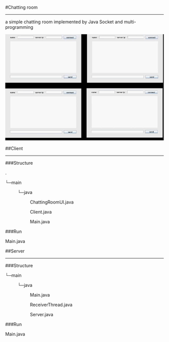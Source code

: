 #Chatting room
___

a simple chatting room implemented by Java Socket and multi-programming

![](./figure/result.gif)

##Client
___
###Structure


.

└─main

&nbsp;&nbsp;&nbsp;&nbsp;&nbsp;&nbsp;&nbsp;&nbsp;&nbsp;&nbsp;└─java

&nbsp;&nbsp;&nbsp;&nbsp;&nbsp;&nbsp;&nbsp;&nbsp;&nbsp;&nbsp;&nbsp;&nbsp;&nbsp;&nbsp;&nbsp;&nbsp;&nbsp;&nbsp;&nbsp;&nbsp;ChattingRoomUI.java

&nbsp;&nbsp;&nbsp;&nbsp;&nbsp;&nbsp;&nbsp;&nbsp;&nbsp;&nbsp;&nbsp;&nbsp;&nbsp;&nbsp;&nbsp;&nbsp;&nbsp;&nbsp;&nbsp;&nbsp;Client.java

&nbsp;&nbsp;&nbsp;&nbsp;&nbsp;&nbsp;&nbsp;&nbsp;&nbsp;&nbsp;&nbsp;&nbsp;&nbsp;&nbsp;&nbsp;&nbsp;&nbsp;&nbsp;&nbsp;&nbsp;Main.java

###Run

Main.java

##Server
___
###Structure


└─main
 
&nbsp;&nbsp;&nbsp;&nbsp;&nbsp;&nbsp;&nbsp;&nbsp;&nbsp;&nbsp;└─java
 
&nbsp;&nbsp;&nbsp;&nbsp;&nbsp;&nbsp;&nbsp;&nbsp;&nbsp;&nbsp;&nbsp;&nbsp;&nbsp;&nbsp;&nbsp;&nbsp;&nbsp;&nbsp;&nbsp;&nbsp;Main.java

&nbsp;&nbsp;&nbsp;&nbsp;&nbsp;&nbsp;&nbsp;&nbsp;&nbsp;&nbsp;&nbsp;&nbsp;&nbsp;&nbsp;&nbsp;&nbsp;&nbsp;&nbsp;&nbsp;&nbsp;ReceiverThread.java

&nbsp;&nbsp;&nbsp;&nbsp;&nbsp;&nbsp;&nbsp;&nbsp;&nbsp;&nbsp;&nbsp;&nbsp;&nbsp;&nbsp;&nbsp;&nbsp;&nbsp;&nbsp;&nbsp;&nbsp;Server.java

###Run

Main.java

